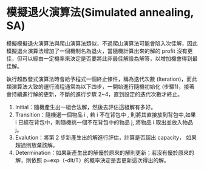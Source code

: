 # 模擬退火演算法(Simulated annealing, SA)

模擬模擬退火演算法與爬山演算法類似，不過爬山演算法可能會陷入次佳解，因此模擬退火演算法增加了一個機制名為退火，當隨機計算出來的解的 profit 沒有更佳，但可以經由一定機率來決定是否要將此非最佳解設為解答，以增加機會得到最佳解。

執行超啟發式演算法時會給予程式一個終止條件，稱為迭代次數 (Iteration)，而此類演算法大致的運行流程通常為以下四步，一開始進行隨機初始化 (步驟1)，接著會持續進行解的更新，不斷的進行步驟 2~4，直到設定的迭代次數才終止。
1. Initial：隨機產生出一組合法解，然後去評估這組解有多好。
2. Transition：隨機選一個物品 i , 若 i 不在背包中 , 則將其直接放到背包中,如果 i 已經在背包中，則隨機挑一個不在背包中的物品 j, 將物品 i 取出並放入物品 j。
3. Evalution：將第 2 步新產生出的解進行評估，計算是否超出 capacity， 如果超過則放棄該解。
4. Determination：如果新產生出的解優於原來的解則更新；若沒有優於原來的解，則依照 p=exp（-dlt/T）的概率決定是否更新這次得出的解。
